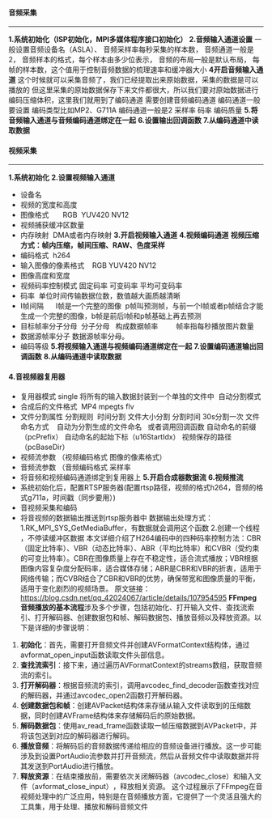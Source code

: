 #### **音频采集**
------
**1.系统初始化（ISP初始化，MPI多媒体程序接口初始化）**
**2.音频输入通道设置**
一般设置音频设备名（ASLA）、
音频采样率每秒采集的样本数，
音频通道一般是2，
音频样本的格式，每个样本由多少位表示，
音频的布局一般是默认布局，
每帧的样本数，这个值用于控制音频数据的梳理速率和缓冲器大小
**4开启音频输入通道**
这个时候就可以采集音频了，我们已经提取出来原始数据，采集的数据是可以播放的
但这里采集的原始数据保存下来文件都很大，所以我们要对原始数据进行编码压缩体积，这里我们就用到了编码通道
需要创建音频编码通道
编码通道一般要设置
编码类型比如MP2、G711A
编码通道一般是2
采样率
码率
编码质量
**5.将音频输入通道与音频编码通道绑定在一起**
**6.设置输出回调函数**
**7.从编码通道中读取数据**
#### 视频采集
-----------
**1.系统初始化**
**2.设置视频输入通道**
- 设备名
- 视频的宽度和高度
- 图像格式       RGB  YUV420 NV12
- 视频捕获缓冲区数量
- 内存映射  DMA或者内存映射
**3.开启视频输入通道**
**4.视频编码通道**
**视频压缩方式：帧内压缩，帧间压缩、RAW、色度采样**
- 编码格式  h264
- 输入图像的像素格式    RGB YUV420 NV12
- 图像高度和宽度
- 视频码率控制模式 固定码率 可变码率 平均可变码率
- 码率  单位时间传输数据位数，数值越大画质越清晰
- I帧间隔      I帧是一个完整的图像  p帧叫预测帧，与前一个I帧或者p帧结合才能生成一个完整的图像，b帧是前后I帧和p帧基础上再去预测
- 目标帧率分子分母  分子分母   构成数据帧率         帧率指每秒播放图片数量
- 数据源帧率分子 数据源帧率分母。
- 编码等级
**5.将视频输入通道与视频编码通道绑定在一起**
**7.设置编码通道输出回调函数**
**8.从编码通道中读取数据**
#### 4.音视频器复用器
- 复用器模式 single 将所有的输入数据封装到一个单独的文件中  自动分割模式
- 合成后的文件格式  MP4 mpegts flv
- 文件分割属性
分割规则  时间分割 文件大小分割
分割时间 30s分割一次
文件命名方式    自动为分割生成的文件命名   或者调用回调函数
自动命名的前缀（pcPrefix）
自动命名的起始下标（u16StartIdx）
视频保存的路径（pcBaseDir）
- 视频流参数 （视频编码格式 图像的像素格式）  
- 音频流参数 （音频编码格式 采样率
- 将音频和视频编码通道绑定到复用器上
**5.开启合成器数据流**
**6.视频推流**
- 系统初始化后，配置RTSP服务器(配置rtsp路径，视频的格式h264，音频的格式g711a，时间戳（同步要用）)
- 音视频采集和编码
- 将音视频的数据输出推送到rtsp服务器中
数据输出处理方式：
1.RK_MPI_SYS_GetMediaBuffer，有数据就会调用这个函数
2.创建一个线程 ，不停读缓冲区数据
本文详细介绍了H264编码中的四种码率控制方法：CBR（固定比特率）、VBR（动态比特率）、ABR（平均比特率）和CVBR（受约束的可变比特率）。CBR在图像质量上存在不稳定性，适合流式播放；VBR根据图像内容复杂度分配码率，适合媒体存储；ABR是CBR和VBR的折衷，适用于网络传输；而CVBR结合了CBR和VBR的优势，确保带宽和图像质量的平衡，适用于变化剧烈的视频场景。
原文链接：https://blog.csdn.net/qq_42024067/article/details/107954595
**FFmpeg 音频播放的基本流程**涉及多个步骤，‌包括初始化、‌打开输入文件、‌查找流索引、‌打开解码器、‌创建数据包和帧、‌解码数据包、‌播放音频以及释放资源。‌以下是详细的步骤说明：‌
1. **初始化**：‌首先，‌需要打开音频文件并创建AVFormatContext结构体，‌通过avformat_open_input函数读取文件头部信息。‌
2. **查找流索引**：‌接下来，‌通过遍历AVFormatContext的streams数组，‌获取音频流的索引。‌
3. **打开解码器**：‌根据音频流的索引，‌调用avcodec_find_decoder函数查找对应的解码器，‌并通过avcodec_open2函数打开解码器。‌
4. **创建数据包和帧**：‌创建AVPacket结构体来存储从输入文件读取到的压缩数据，‌同时创建AVFrame结构体来存储解码后的原始数据。‌
5. **解码数据包**：‌使用av_read_frame函数读取一帧压缩数据到AVPacket中，‌并将该包送到对应的解码器进行解码。‌
6. **播放音频**：‌将解码后的音频数据传递给相应的音频设备进行播放。‌这一步可能涉及到设置PortAudio流参数并打开音频流，‌然后从音频文件中读取数据并将其发送到PortAudio进行播放。‌
7. **释放资源**：‌在结束播放前，‌需要依次关闭解码器（‌avcodec_close）‌和输入文件（‌avformat_close_input）‌，‌释放相关资源。‌
这个过程展示了FFmpeg在音视频处理中的广泛应用，‌特别是在音频播放方面，‌它提供了一个灵活且强大的工具集，‌用于处理、‌播放和解码音频文件